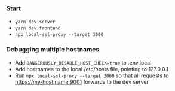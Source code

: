 ### Start
- `yarn dev:server`
- `yarn dev:frontend`
- `npx local-ssl-proxy --target 3000`

### Debugging multiple hostnames

- Add `DANGEROUSLY_DISABLE_HOST_CHECK=true` to .env.local
- Add hostnames to the local /etc/hosts file, pointing to 127.0.0.1
- Run `npx local-ssl-proxy --target 3000` so that all requests to https://my-host.name:9001 forwards to the dev server
